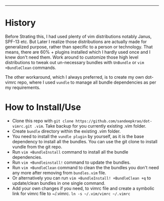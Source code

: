 *******************
History
=======

Before Strating this, I had used plenty of vim distributions notably Janus, SPF-13 etc. But Later I realize those distributions are actually made for generalized purpose, rather than specific to a person or technology. That means, there are 60% + plugins installed which I hardly used once and I knew don't need them. Work around to customize those high level distributions to tweak out un-necessary bundles with `UnBundle` or `vim +BundleClean` commands.

The other workaround, which I always preferred, is to create my own dot-vimrc repo, where I used `vundle` to manage all bundle dependencies as per my requirements.

How to Install/Use
==================

+ Clone this repo with `git clone https://github.com/sandeepkrao/dot-vimrc.git .vim`. Take backup for you currently existing .vim folder.
+ Create `bundle` directory within the existing .vim folder.
+ You need to install the `vundle plugin` by yourself, as it is the base dependency to install all the bundles. You can use the git clone to install vundle from the git repo.
+ Run `vim +BundleInstall` command to install all the bundle dependencies.
+ Run `vim +Bundleinstall!` command to update the bundles.
+ Run `vim +BundleClean` command to clean the the bundles you don't need any more after removing from `bundles.vim` file.
+ Or alternatively you can run `vim +BundleInstall! +BundleClean +q` to update/clean bundles in one single command.
+ Add your own changes if you need, to vimrc file and create a symbolic link for vimrc file to ~/.vimrc. `ln -s ~/.vim/vimrc ~/.vimrc`
